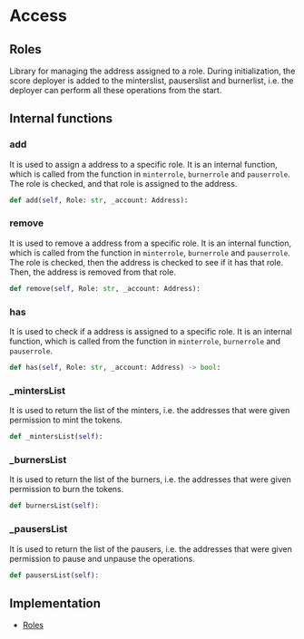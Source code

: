 # Access

## Roles

Library for managing the address assigned to a role. During initialization, the score deployer is added to the minterslist, pauserslist and burnerlist, i.e. the deployer can perform all these operations from the start.

## Internal functions

### add

It is used to assign a address to a specific role. It is an internal function, which is called from the function in `minterrole`, `burnerrole` and `pauserrole`. The role is checked, and that role is assigned to the address.

```python
def add(self, Role: str, _account: Address):
```

### remove

It is used to remove a address from a specific role. It is an internal function, which is called from the function in `minterrole`, `burnerrole` and `pauserrole`. The role is checked, then the address is checked to see if it has that role. Then, the address is removed from that role.

```python
def remove(self, Role: str, _account: Address):
```

### has

It is used to check if a address is assigned to a specific role. It is an internal function, which is called from the function in `minterrole`, `burnerrole` and `pauserrole`.

```python
def has(self, Role: str, _account: Address) -> bool:
```

### \_mintersList

It is used to return the list of the minters, i.e. the addresses that were given permission to mint the tokens.

```python
def _mintersList(self):
```

### \_burnersList

It is used to return the list of the burners, i.e. the addresses that were given permission to burn the tokens.

```python
def burnersList(self):
```

### \_pausersList

It is used to return the list of the pausers, i.e. the addresses that were given permission to pause and unpause the operations.

```python
def pausersList(self):
```

## Implementation

* [Roles](https://github.com/OpenDevICON/odi-contracts/blob/development/ODIContracts/access/roles.py)

